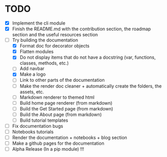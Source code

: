 # TODO
- [X] Implement the cli module
- [X] Finish the README.md with the contribution section, the roadmap section and the useful resources section
- [ ] Try building the documentation
  - [X] Format doc for decorator objects
  - [X] Flatten modules
  - [X] Do not display items that do not have a docstring (var, functions, classes, methods, etc.)
  - [ ] Add navbar
  - [X] Make a logo
  - [ ] Link to other parts of the documentation
  - [ ] Make the render doc cleaner + automatically create the folders, the assets, etc.
  - [ ] Markdown renderer to themed html
  - [ ] Build home page renderer (from markdown)
  - [ ] Build the Get Started page (from markdown)
  - [ ] Build the About page (from markdown)
  - [ ] Build tutorial templates
- [ ] Fix documentation bugs
- [ ] Notebooks tutorials
- [ ] Render the documentation + notebooks + blog section
- [ ] Make a github pages for the documentation
- [ ] Alpha Release (In a pip module) !!!